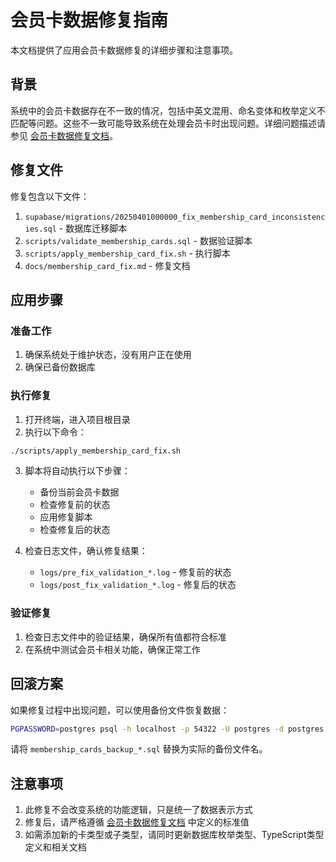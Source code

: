 # 会员卡数据修复指南

本文档提供了应用会员卡数据修复的详细步骤和注意事项。

## 背景

系统中的会员卡数据存在不一致的情况，包括中英文混用、命名变体和枚举定义不匹配等问题。这些不一致可能导致系统在处理会员卡时出现问题。详细问题描述请参见 [会员卡数据修复文档](./membership_card_fix.md)。

## 修复文件

修复包含以下文件：

1. `supabase/migrations/20250401000000_fix_membership_card_inconsistencies.sql` - 数据库迁移脚本
2. `scripts/validate_membership_cards.sql` - 数据验证脚本
3. `scripts/apply_membership_card_fix.sh` - 执行脚本
4. `docs/membership_card_fix.md` - 修复文档

## 应用步骤

### 准备工作

1. 确保系统处于维护状态，没有用户正在使用
2. 确保已备份数据库

### 执行修复

1. 打开终端，进入项目根目录
2. 执行以下命令：

```bash
./scripts/apply_membership_card_fix.sh
```

3. 脚本将自动执行以下步骤：
   - 备份当前会员卡数据
   - 检查修复前的状态
   - 应用修复脚本
   - 检查修复后的状态

4. 检查日志文件，确认修复结果：
   - `logs/pre_fix_validation_*.log` - 修复前的状态
   - `logs/post_fix_validation_*.log` - 修复后的状态

### 验证修复

1. 检查日志文件中的验证结果，确保所有值都符合标准
2. 在系统中测试会员卡相关功能，确保正常工作

## 回滚方案

如果修复过程中出现问题，可以使用备份文件恢复数据：

```bash
PGPASSWORD=postgres psql -h localhost -p 54322 -U postgres -d postgres -c "DELETE FROM membership_cards; COPY membership_cards FROM STDIN WITH CSV HEADER" < "backups/membership_cards_backup_*.sql"
```

请将 `membership_cards_backup_*.sql` 替换为实际的备份文件名。

## 注意事项

1. 此修复不会改变系统的功能逻辑，只是统一了数据表示方式
2. 修复后，请严格遵循 [会员卡数据修复文档](./membership_card_fix.md) 中定义的标准值
3. 如需添加新的卡类型或子类型，请同时更新数据库枚举类型、TypeScript类型定义和相关文档 